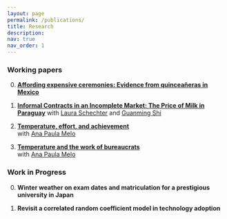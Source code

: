 ```yaml
---
layout: page
permalink: /publications/
title: Research
description: 
nav: true
nav_order: 1
---
```


### Working papers ###

0. **[Affording expensive ceremonies: Evidence from quinceañeras in Mexico](../assets/pdf/quinceaneras_paper.pdf)**

0. **[Informal Contracts in an Incomplete Market: The Price of Milk in Paraguay](https://aae.wisc.edu/lschechter/Cheese.pdf)**
with [Laura Schechter](https://aae.wisc.edu/lschechter/) and [Guanming Shi](https://aae.wisc.edu/faculty/gshi/)

0. **[Temperature, effort, and achievement](http://anapmelo.github.io/files/manuscript_MM2.pdf)**  
with [Ana Paula Melo](https://www.apmelo.com/)

0. **[Temperature and the work of bureaucrats](../assets/pdf/audit_paper.pdf)**  
with [Ana Paula Melo](https://www.apmelo.com/)

### Work in Progress ###

0. **Winter weather on exam dates and matriculation for a prestigious university in Japan**  

0. **Revisit a correlated random coefficient model in technology adoption**

